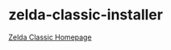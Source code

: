 # zelda-classic-installer

[Zelda Classic Homepage][homepage]

[homepage]: http://www.zeldaclassic.com/
